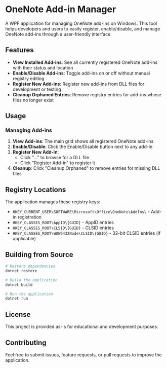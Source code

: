 # OneNote Add-in Manager

A WPF application for managing OneNote add-ins on Windows. This tool helps
developers and users to easily register, enable/disable, and manage OneNote
add-ins through a user-friendly interface.

## Features

- **View Installed Add-ins**: See all currently registered OneNote add-ins with
  their status and location
- **Enable/Disable Add-ins**: Toggle add-ins on or off without manual registry
  editing
- **Register New Add-ins**: Register new add-ins from DLL files for development
  or testing
- **Cleanup Orphaned Entries**: Remove registry entries for add-ins whose files
  no longer exist

## Usage

### Managing Add-ins

1. **View Add-ins**: The main grid shows all registered OneNote add-ins
2. **Enable/Disable**: Click the Enable/Disable button next to any add-in
3. **Register New Add-in**:
   - Click "..." to browse for a DLL file
   - Click "Register Add-in" to register it
4. **Cleanup**: Click "Cleanup Orphaned" to remove entries for missing DLL files

## Registry Locations

The application manages these registry keys:

- `HKEY_CURRENT_USER\SOFTWARE\Microsoft\Office\OneNote\AddIns\` - Add-in
  registration
- `HKEY_CLASSES_ROOT\AppID\{GUID}` - AppID entries
- `HKEY_CLASSES_ROOT\CLSID\{GUID}` - CLSID entries
- `HKEY_CLASSES_ROOT\WOW6432Node\CLSID\{GUID}` - 32-bit CLSID entries (if
  applicable)

## Building from Source

```bash
# Restore dependencies
dotnet restore

# Build the application
dotnet build

# Run the application
dotnet run
```

## License

This project is provided as-is for educational and development purposes.

## Contributing

Feel free to submit issues, feature requests, or pull requests to improve the
application.
